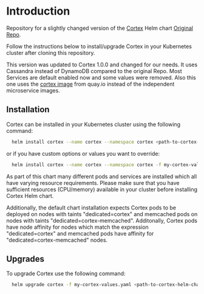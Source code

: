 # Introduction

Repository for a slightly changed version of the [Cortex](https://github.com/cortexproject/cortex) Helm chart [Original Repo](https://github.com/cortexproject/cortex-helm-chart/).

Follow the instructions below to install/upgrade Cortex in your Kubernetes cluster
after cloning this repository.

This version was updated to Cortex 1.0.0 and changed for our needs. It uses Cassandra instead of DynamoDB compared to the original Repo.
Most Services are default enabled now and some values were removed. Also this one uses the [cortex image](https://quay.io/repository/cortexproject/cortex) from quay.io instead of the independent microservice images.

## Installation

Cortex can be installed in your Kubernetes cluster using the following command:

```bash
  helm install cortex --name cortex --namespace cortex <path-to-cortex-helm-chart>
```

or if you have custom options or values you want to override:

```bash
  helm install cortex --name cortex --namespace cortex -f my-cortex-values.yaml <path-to-cortex-helm-chart>
```

As part of this chart many different pods and services are installed which all
have varying resource requirements. Please make sure that you have sufficient
resources (CPU/memory) available in your cluster before installing Cortex Helm
chart.

Additionally, the default chart installation expects Cortex pods to be deployed
on nodes with taints "dedicated=cortex" and memcached pods on nodes with taints
"dedicated=cortex-memcached". Additonally, Cortex pods have node affinity for
nodes which match the expression "dedicated=cortex" and memcached pods have
affinity for "dedicated=cortex-memcached" nodes.

## Upgrades

To upgrade Cortex use the following command:

```bash
  helm upgrade cortex -f my-cortex-values.yaml <path-to-cortex-helm-chart>
```

